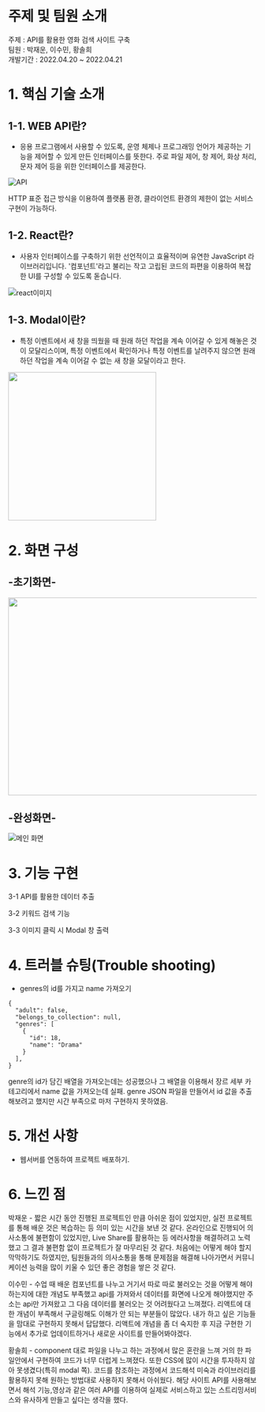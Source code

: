 # 주제 및 팀원 소개
주제 : API를 활용한 영화 검색 사이트 구축  
팀원 : 박재운, 이수민, 황솔희  
개발기간 : 2022.04.20 ~ 2022.04.21


# 1. 핵심 기술 소개   
## 1-1. WEB API란?
- 응용 프로그램에서 사용할 수 있도록, 운영 체제나 프로그래밍 언어가 제공하는 기능을 제어할 수 있게 만든 인터페이스를 뜻한다. 주로 파일 제어, 창 제어, 화상 처리, 문자 제어 등을 위한 인터페이스를 제공한다.
  
![API](https://user-images.githubusercontent.com/64244851/164411402-8ecb42bf-cab1-4b03-8b62-0f3eb1f99f14.PNG)

HTTP 표준 접근 방식을 이용하여 플랫폼 환경, 클라이언트 환경의 제한이 없는 서비스 구현이 가능하다.

## 1-2. React란?
- 사용자 인터페이스를 구축하기 위한 선언적이고 효율적이며 유연한 JavaScript 라이브러리입니다. '컴포넌트'라고 불리는 작고 고립된 코드의 파편을 이용하여 복잡한 UI를 구성할 수 있도록 돋습니다.

![react이미지](https://user-images.githubusercontent.com/64244851/164410162-45bf5682-0f3e-4212-b49d-ac4b0cede8f9.PNG)

## 1-3. Modal이란?
- 특정 이벤트에서 새 창을 띄웠을 때 원래 하던 작업을 계속 이어갈 수 있게 해놓은 것이 모달리스이며, 특정 이벤트에서 확인하거나 특정 이벤트를 날려주지 않으면 원래 하던 작업을 계속 이어갈 수 없는 새 창을 모달이라고 한다.

<img src = "https://user-images.githubusercontent.com/64244851/164411483-14be3d33-346a-41b5-8784-5967484a9db8.gif" width="300" height="300">

# 2. 화면 구성
## -초기화면-
<img src = "https://user-images.githubusercontent.com/64244851/164414099-0480fc9f-642c-4cc9-ab32-8375975d46a2.png" width="800" height="400">

## -완성화면-
![메인 화면](https://user-images.githubusercontent.com/64244851/164571008-3e056174-ba2b-43d2-8086-750b63f25a85.PNG)


# 3. 기능 구현
3-1 API를 활용한 데이터 추출

3-2 키워드 검색 기능

3-3 이미지 클릭 시 Modal 창 출력

# 4. 트러블 슈팅(Trouble shooting)
- genres의 id를 가지고 name 가져오기
```
{
  "adult": false,
  "belongs_to_collection": null,
  "genres": [
    {
      "id": 18,
      "name": "Drama"
    }
  ],
}
```
genre의 id가 담긴 배열을 가져오는데는 성공했으나 그 배열을 이용해서 장르 세부 카테고리에서 name 값을 가져오는데 실패. genre  JSON 파일을 만들어서  id 값을 추출해보려고 했지만 시간 부족으로 마저 구현하지 못하였음. 

# 5. 개선 사항
- 웹서버를 연동하여 프로젝트 배포하기.

# 6. 느낀 점
박재운 - 짧은 시간 동안 진행된 프로젝트인 만큼 아쉬운 점이 있었지만, 실전 프로젝트를 통해 배운 것은 복습하는 등 의미 있는 시간을 보낸 것 같다. 온라인으로 진행되어 의사소통에 불편함이 있었지만, Live Share를 활용하는 등 에러사항을 해결하려고 노력했고 그 결과 불편함 없이 프로젝트가 잘 마무리된 것 같다. 처음에는 어떻게 해야 할지 막막하기도 하였지만, 팀원들과의 의사소통을 통해 문제점을 해결해 나아가면서 커뮤니케이션 능력을 많이 키울 수 있던 좋은 경험을 쌓은 것 같다.

이수민 - 수업 때 배운 컴포넌트를 나누고 거기서 따로 따로 불러오는 것을 어떻게 해야하는지에 대한 개념도 부족했고 api를 가져와서 데이터를 화면에 나오게 해야했지만 주소는 api만 가져왔고 그 다음  데이터를 불러오는 것 어려웠다고 느껴졌다. 리액트에 대한 개념이 부족해서 구글링해도 이해가 안 되는 부분들이 많았다. 내가 하고 싶은 기능들을 맘대로 구현하지 못해서 답답했다. 리액트에 개념을 좀 더 숙지한 후 지금 구현한 기능에서 추가로 업데이트하거나 새로운 사이트를 만들어봐야겠다.

황솔희 - component 대로 파일을 나누고 하는 과정에서 많은 혼란을 느껴 거의 한 파일안에서 구현하여 코드가 너무 더럽게 느껴졌다. 또한 CSS에 많이 시간을 투자하지 않아 못생겼다(특히 modal 쪽). 코드를 참조하는 과정에서 코드해석 미숙과 라이브러리를 활용하지 못해 원하는 방법대로 사용하지 못해서 아쉬웠다. 해당 사이트 API를 사용해보면서 해석 기능,영상과 같은 여러 API를 이용하여 실제로 서비스하고 있는 스트리밍서비스와 유사하게 만들고 싶다는 생각을 했다. 

